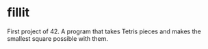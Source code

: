 # fillit
First project of 42. A program that takes Tetris pieces and makes the smallest square possible with them.
